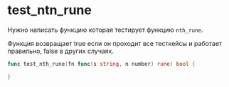 # test_ntn_rune

Нужно написать функцию которая тестирует функцию `nth_rune`.

Функция возвращает true если он проходит все тесткейсы и работает правильно, false в других случаях.

```go
func test_nth_rune(fn func(s string, n number) rune) bool {

}
```
